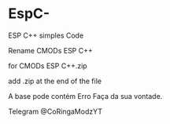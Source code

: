 # EspC-
ESP C++ simples Code

Rename CMODs ESP C++

for CMODs ESP C++.zip

add .zip at the end of the file 


A base pode contém Erro
Faça da sua vontade.

Telegram
@CoRingaModzYT
